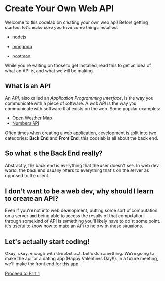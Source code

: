 # Create Your Own Web API

Welcome to this codelab on creating your own web api! Before getting started, let's make sure you have some things installed.

* [nodejs](nodejs.org/en/download)

* [mongodb](https://docs.mongodb.com/manual/installation/)

* [postman](https://www.getpostman.com/)

While you're waiting on those to get installed, read this to get an idea of what an API is, and what we will be making.

## What is an API
An _API_, also called an _Application Programming Interface_, is the way you communicate with a piece of software. A _web API_ is the way you communicate with software that exists on the web. Some popular examples:
* [Open Weather Map](http://openweathermap.org/API)
* [Numbers API](http://numbersapi.com/#42)

Often times when creating a web application, development is split into two categories: **Back End** and **Front End**, this codelab is all about the back end.

## So what is the Back End really?
Abstractly, the back end is everything that the user doesn't see. In web dev world, the back end usually refers to everything that's on the server as opposed to the client.

## I don't want to be a web dev, why should I learn to create an API?
Even if you're not into web development, putting some sort of computation on a server and being able to access the results of that computation through some kind of API is something you'll likely have to do at some point. It's useful to know how to make an API to help with these situations.

## Let's actually start coding!
Okay, okay, enough with the abstract. Let's do something. We're going to make the api for a dating app (Happy Valentines Day!!). In a future meeting, we'll make the front end for this app.

[Proceed to Part 1](https://github.com/OKStateACM/CreateYourOwnWebAPI_Codelab/blob/master/Part%201.md)
